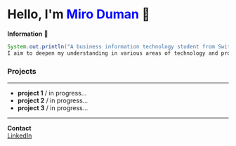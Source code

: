 # Hello, I'm <span style="color:blue">Miro Duman</span> 👋 

__Information__ 📙
```java
System.out.println("A business information technology student from Switzerland.   
I aim to deepen my understanding in various areas of technology and product development. ");
```

### Projects
___

- __project 1__ / in progress...
- __project 2__ / in progress...
- __project 3__ / in progress...  

***

__Contact__  
<span style="color:blue">[LinkedIn](https://www.linkedin.com/in/miro-duman/)</span>


